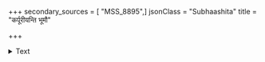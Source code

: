 +++
secondary_sources = [ "MSS_8895",]
jsonClass = "Subhaashita"
title = "कर्पूरीयन्ति भूमौ"

+++

<details><summary>Text</summary>

कर्पूरीयन्ति भूमौ सरसि सरभसं कैरवीयन्ति गङ्गा- कल्लोलीयन्ति नाके दिशि दिशि परितः केतकीयन्ति किं च।  
हंसीयन्त्यन्तरिक्षे कमलदलदृशां मौक्तिकीयन्ति कण्ठे शुक्तीयन्यम्बुराशौ विशदविसरुचो रश्मयः शीतरश्मेः॥
</details>

